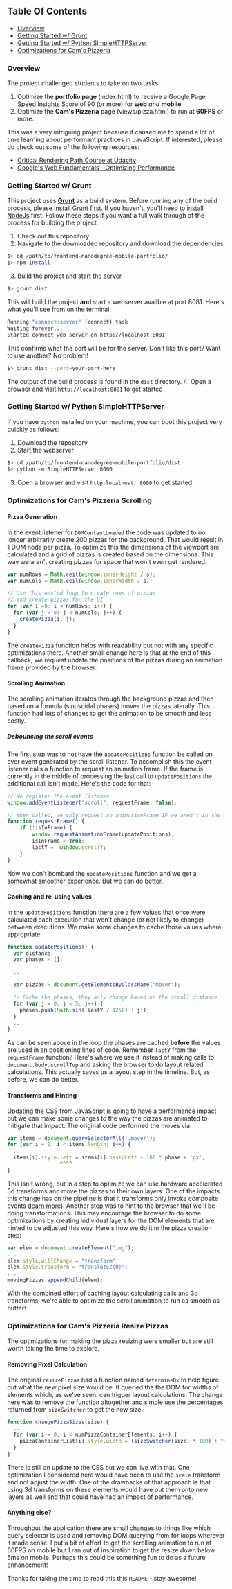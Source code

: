 ## Table Of Contents

- [Overview](#overview)
- [Getting Started w/ Grunt](#getting-started-w-grunt)
- [Getting Started w/ Python SimpleHTTPServer](#getting-started-w-python-simplehttpserver)
- [Optimizations for Cam's Pizzeria](#optimizations-for-cams-pizzeria)

### Overview
The project challenged students to take on two tasks:

1. Optimize the __portfolio page__ (index.html) to receive a Google Page Speed Insights Score of 90 (or more) for __web__ _and_ __mobile__.
1. Optimize the __Cam's Pizzeria__ page (views/pizza.html) to run at __60FPS__ or more.

This was a very intriguing project because it caused me to spend a lot of time learning about performant practices in JavaScript. If interested, please do check out some of the following resources:

- [Critical Rendering Path Course at Udacity](https://www.udacity.com/course/ud884)
- [Google's Web Fundamentals - Optimizing Performance](https://developers.google.com/web/fundamentals/performance/index?hl=en)

### Getting Started w/ Grunt
This project uses [__Grunt__](http://gruntjs.com/) as a build system. Before running any of the build process, please [install Grunt first](http://gruntjs.com/getting-started). If you haven't, you'll need to [install NodeJs](https://nodejs.org/en/) first. Follow these steps if you want a full walk through of the process for building the project.

1. Check out this repository
2. Navigate to the downloaded repository and download the dependencies
```bash
$> cd /path/to/frontend-nanodegree-mobile-portfolio/
$> npm install
```

3. Build the project and start the server
```bash
$> grunt dist
```
This will build the project __and__ start a webserver availble at port 8081. Here's what you'll see from on the terminal:
```bash
Running "connect:server" (connect) task
Waiting forever...
Started connect web server on http://localhost:8081
```
This confirms what the port will be for the server. Don't like this port? Want to use another? No problem!
```bash
$> grunt dist --port=your-port-here
```
The output of the build process is found in the ```dist``` directory.
4.  Open a browser and visit ```http://localhost:8081``` to get started

### Getting Started w/ Python SimpleHTTPServer
If you have ```python``` installed on your machine, you can boot this project very quickly as follows:

1. Download the repository
2. Start the webserver
```bash
$> cd /path/to/frontend-nanodegree-mobile-portfolio/dist
$> python -m SimpleHTTPServer 8000
```
3. Open a browser and visit ```http:localhost: 8000``` to get started

### Optimizations for Cam's Pizzeria Scrolling
#### Pizza Generation
In the event listener for ```DOMContentLoaded``` the code was updated to no longer arbitrarily create 200 pizzas for the background. That would result in 1 DOM node per pizza. To optimize this the dimensions of the viewport are calculated and a grid of pizzas is created based on the dimensions. This way we aren't creating pizzas for space that won't even get rendered.

```js
var numRows = Math.ceil(window.innerHeight / s);
var numCols = Math.ceil(window.innerWidth / s);

// Use this nested loop to create rows of pizzas
// and create pizzas for the UI
for (var i =0; i < numRows; i++) {
  for (var j = 0; j < numCols; j++) {
    createPizza(i, j);
  }
}
```

The ```createPizza``` function helps with readability but not with any specific optimizations there. Another small change here is that at the end of this callback, we request update the positions of the pizzas during an animation frame provided by the browser.

#### Scrolling Animation
The scrolling animation iterates through the background pizzas and then based on a formula (sinusoidal phases) moves the pizzas laterally. This function had lots of changes to get the animation to be smooth and less costly.

##### Debouncing the scroll events
The first step was to not have the ```updatePositions``` function be called on ever event generated by the scroll listener. To accomplish this the event listener calls a function to request an animation frame. If the frame is currently in the middle of processing the last call to ```updatePositions``` the additional call isn't made. Here's the code for that:

```js
// We register the event listener
window.addEventListener("scroll", requestFrame, false);

// When called, we only request an animationFrame IF we aren't in the middle of working on the last request
function requestFrame() {
    if (!isInFrame) {
        window.requestAnimationFrame(updatePositions);
        isInFrame = true;
        lastY =  window.scrollY;
    }
}
```
Now we don't bombard the ```updatePositions``` function and we get a somewhat smoother experience. But we can do better.

#### Caching and re-using values
In the ```updatePositions``` function there are a few values that once were calculated each execution that won't change (or not likely to change) between executions. We make some changes to cache those values where appropriate:
```js
function updatePositions() {
  var distance;
  var phases = [];

  ...

  var pizzas = document.getElementsByClassName("mover");

  // Cache the phases, they only change based on the scroll distance
  for (var j = 0; j < 5; j++) {
    phases.push(Math.sin((lastY / 1250) + j));
  }
  ...
}
```
As can be seen above in the loop the phases are cached __before__ the values are used in an positioning lines of code. Remember ```lastY``` from the ```requestFrame``` function? Here's where we use it instead of making calls to ```document.body.scrollTop``` and asking the browser to do layout related calculations. This actually saves us a layout step in the timeline. But, as before, we can do better.

#### Transforms and Hinting
Updating the CSS from JavaScript is going to have a performance impact but we can make some changes to the way the pizzas are animated to mitigate that impact. The original code performed the moves via:

```js
var items = document.querySelectorAll('.mover');
for (var i = 0; i < items.length; i++) {
  ...
  items[i].style.left = items[i].basicLeft + 100 * phase + 'px';
                 ^^^^
}
```
This isn't wrong, but in a step to optimize we can use hardware accelerated 3d transforms and move the pizzas to their own layers. One of the impacts this change has on the pipeline is that it transforms only invoke composite events ([learn more](http://csstriggers.com/)). Another step was to hint to the browser that we'll be doing transformations. This may encourage the browser to do some optimizations by creating individual layers for the DOM elements that are hinted to be adjusted this way. Here's how we do it in the pizza creation step:

```js
var elem = document.createElement("img");
...
elem.style.willChange = "transform";
elem.style.transform = "translateZ(0)";
...
movingPizzas.appendChild(elem);
```

With the combined effort of caching layout calculating calls and 3d transforms, we're able to optimize the scroll animation to run as smooth as butter!

### Optimizations for Cam's Pizzeria Resize Pizzas
The optimizations for making the pizza resizing were smaller but are still worth taking the time to explore.

#### Removing Pixel Calculation
The original ```resizePizzas``` had a function named ```determineDx``` to help figure out what the new pixel size would be. It queried the the DOM for widths of elements which, as we've seen, can trigger layout calculations. The change here was to remove the function altogether and simple use the percentages returned from ```sizeSwitcher``` to get the new size.

```js
function changePizzaSizes(size) {
  ...
  for (var i = 0; i < numPizzaContainerElements; i++) {
    pizzaContainerList[i].style.width = (sizeSwitcher(size) * 100) + "%";
  }
}
```
There is still an update to the CSS but we can live with that. One optimization I considered here would have been to use the ```scale``` transform and not adjust the width. One of the drawbacks of that approach is that using 3d transforms on these elements would have put them onto new layers as well and that could have had an impact of performance.

#### Anything else?
Throughout the application there are small changes to things like which query selector is used and removing DOM querying from for loops wherever it made sense. I put a bit of effort to get the scrolling animation to run at 60FPS on mobile but I ran out of inspiration to get the resize down below 5ms on mobile. Perhaps this could be something fun to do as a future enhancement!


Thanks for taking the time to read this this ```README``` - stay awesome!
